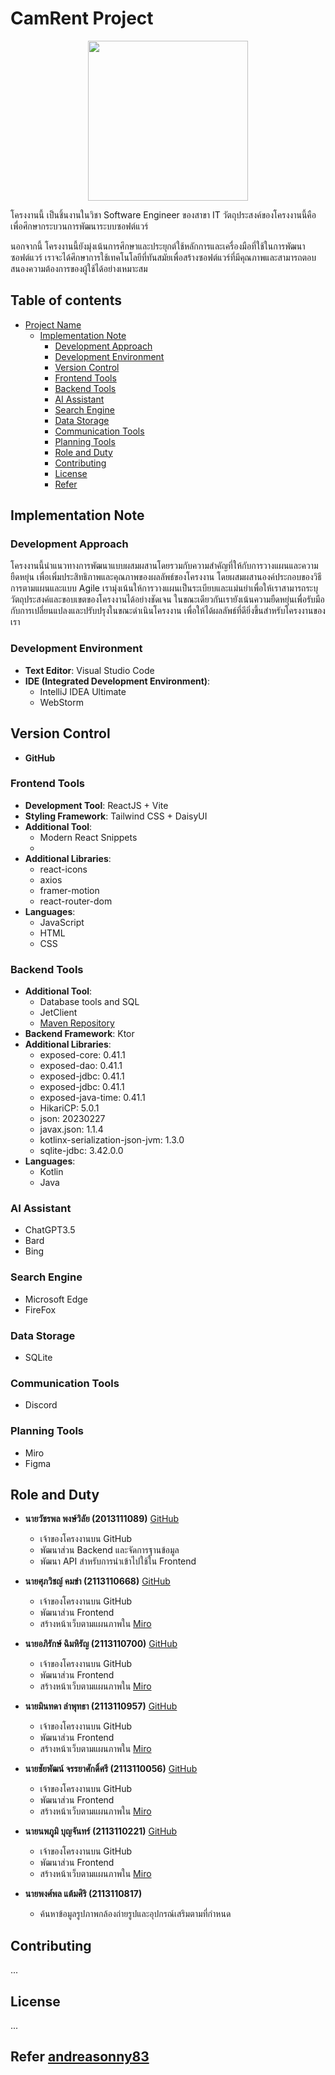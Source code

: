 # CamRent Project


<div align="center">
  <img src="https://github.com/rushmi0/CamRent/assets/120770468/7bfc0c12-dbbd-41f4-92cc-3c6c9ce6592a" height=256 width=256 />
</div>


โครงงานนี้ เป็นชิ้นงานในวิชา Software Engineer ของสาขา IT วัตถุประสงค์ของโครงงานนี้คือเพื่อศึกษากระบวนการพัฒนาระบบซอฟต์แวร์

นอกจากนี้ โครงงานนี้ยังมุ่งเน้นการศึกษาและประยุกต์ใช้หลักการและเครื่องมือที่ใช้ในการพัฒนาซอฟต์แวร์ เราจะได้ศึกษาการใช้เทคโนโลยีที่ทันสมัยเพื่อสร้างซอฟต์แวร์ที่มีคุณภาพและสามารถตอบสนองความต้องการของผู้ใช้ได้อย่างเหมาะสม


## Table of contents
- [Project Name](#camrent-project)
  - [Implementation Note](#implementation-note)
    - [Development Approach](#development-approach)
    - [Development Environment](#development-environment)
    - [Version Control](#version-control)
    - [Frontend Tools](#frontend-tools)
    - [Backend Tools](#backend-tools)
    - [AI Assistant](#ai-assistant)
    - [Search Engine](#search-engine)
    - [Data Storage](#data-storage)
    - [Communication Tools](#communication-tools)
    - [Planning Tools](#planning-tools)
    - [Role and Duty](#role-and-duty)
    - [Contributing](#contributing)
    - [License](#license)
    - [Refer](#refer-andreasonny83)

## Implementation Note

### Development Approach
โครงงานนี้นำแนวทางการพัฒนาแบบผสมผสานโดยรวมกับความสำคัญที่ให้กับการวางแผนและความยืดหยุ่น เพื่อเพิ่มประสิทธิภาพและคุณภาพของผลลัพธ์ของโครงงาน 
โดยผสมผสานองค์ประกอบของวิธีการตามแผนและแบบ Agile เรามุ่งเน้นให้การวางแผนเป็นระเบียบและแม่นยำเพื่อให้เราสามารถระบุวัตถุประสงค์และขอบเขตของโครงงานได้อย่างชัดเจน 
ในขณะเดียวกันเรายังเน้นความยืดหยุ่นเพื่อรับมือกับการเปลี่ยนแปลงและปรับปรุงในขณะดำเนินโครงงาน เพื่อให้ได้ผลลัพธ์ที่ดียิ่งขึ้นสำหรับโครงงานของเรา


### Development Environment
- **Text Editor**: Visual Studio Code
- **IDE (Integrated Development Environment)**:
  - IntelliJ IDEA Ultimate
  - WebStorm

## Version Control
- **GitHub**

### Frontend Tools
- **Development Tool**: ReactJS + Vite
- **Styling Framework**: Tailwind CSS + DaisyUI
- **Additional Tool**: 
  -  Modern React Snippets
  - 
- **Additional Libraries**:
  - react-icons
  - axios
  - framer-motion
  - react-router-dom
- **Languages**:
  - JavaScript
  - HTML
  - CSS

### Backend Tools
- **Additional Tool**:
  -  Database tools and SQL
  - JetClient
  - [Maven Repository](https://mvnrepository.com/)
- **Backend Framework**: Ktor
- **Additional Libraries**:
  - exposed-core: 0.41.1
  - exposed-dao: 0.41.1
  - exposed-jdbc: 0.41.1
  - exposed-jdbc: 0.41.1
  - exposed-java-time: 0.41.1
  - HikariCP: 5.0.1
  - json: 20230227
  - javax.json: 1.1.4
  - kotlinx-serialization-json-jvm: 1.3.0
  - sqlite-jdbc: 3.42.0.0
- **Languages**:
  - Kotlin
  - Java

### AI Assistant
- ChatGPT3.5
- Bard
- Bing

### Search Engine
- Microsoft Edge 
- FireFox

### Data Storage
- SQLite

### Communication Tools
- Discord

### Planning Tools
- Miro
- Figma

## Role and Duty

* **นายวัชรพล พงษ์วิลัย (2013111089)** [GitHub](https://github.com/rushmi0)
  - เจ้าของโครงงานบน GitHub
  - พัฒนาส่วน Backend และจัดการฐานข้อมูล
  - พัฒนา API สำหรับการนำเข้าไปใช้ใน Frontend

* **นายศุภวิชญ์ คมขำ (2113110668)** [GitHub](https://github.com/SupavithLOL)
  - เจ้าของโครงงานบน GitHub
  - พัฒนาส่วน Frontend
  - สร้างหน้าเว็บตามแผนภาพใน [Miro](https://miro.com/welcomeonboard/ZmUxV3VKZ25EalVta005bTRJSWJiN0FpNzZDS0R4NTdRWUJWSVdYelFNRUVvamYxWTluWjZtQ2FnQ3c1RzhwY3wzNDU4NzY0NTU4NTY5MjE2MzY2fDI=?share_link_id=195079943401)

* **นายอภิรักษ์ ฉิมหิรัญ (2113110700)** [GitHub](https://github.com/Emperor13)
  - เจ้าของโครงงานบน GitHub
  - พัฒนาส่วน Frontend
  - สร้างหน้าเว็บตามแผนภาพใน [Miro](https://miro.com/welcomeonboard/ZmUxV3VKZ25EalVta005bTRJSWJiN0FpNzZDS0R4NTdRWUJWSVdYelFNRUVvamYxWTluWj2tQ2FnQ3c1RzhwY3wzNDU4NzY0NTU4NTY5MjE2MzY2fDI=?share_link_id=195079943401)

* **นายมินทดา ลำพุทธา (2113110957)** [GitHub](https://github.com/MasterAvocado1150)
  - เจ้าของโครงงานบน GitHub
  - พัฒนาส่วน Frontend
  - สร้างหน้าเว็บตามแผนภาพใน [Miro](https://miro.com/welcomeonboard/ZmUxV3VKZ25EalVta005bTRJSWJiN0FpNzZDS0R4NTdRWUJWSVdYelFNRUVvamYxWTluWj2tQ2FnQ3c1RzhwY3wzNDU4NzY0NTU4NTY5MjE2MzY2fDI=?share_link_id=195079943401)

* **นายชัยพัฒน์ จรรยาศักดิ์ศรี (2113110056)** [GitHub](https://github.com/CJ1426)
  - เจ้าของโครงงานบน GitHub
  - พัฒนาส่วน Frontend
  - สร้างหน้าเว็บตามแผนภาพใน [Miro](https://miro.com/welcomeonboard/ZmUxV3VKZ25EalVta005bTRJSWJiN0FpNzZDS0R4NTdRWUJWSVdYelFNRUVvamYxWTluWj2tQ2FnQ3c1RzhwY3wzNDU4NzY0NTU4NTY5MjE2MzY2fDI=?share_link_id=195079943401)

* **นายนพภูมิ บุญจันทร์ (2113110221)** [GitHub](https://github.com/VolleyV)
  - เจ้าของโครงงานบน GitHub
  - พัฒนาส่วน Frontend
  - สร้างหน้าเว็บตามแผนภาพใน [Miro](https://miro.com/welcomeonboard/ZmUxV3VKZ25EalVta005bTRJSWJiN0FpNzZDS0R4NTdRWUJWSVdYelFNRUVvamYxWTluWj2tQ2FnQ3c1RzhwY3wzNDU4NzY0NTU4NTY5MjE2MzY2fDI=?share_link_id=195079943401)

* **นายพงศ์พล แต้มศิริ (2113110817)**
  - ค้นหาข้อมูลรูปภาพกล้องถ่ายรูปและอุปกรณ์เสริมตามที่กำหนด


## Contributing

...

## License

...


## Refer [andreasonny83](https://gist.github.com/andreasonny83/7670f4b39fe237d52636df3dec49cf3a#project-name)
